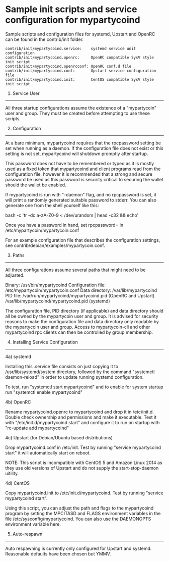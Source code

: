 Sample init scripts and service configuration for mypartycoind
==========================================================

Sample scripts and configuration files for systemd, Upstart and OpenRC
can be found in the contrib/init folder.

    contrib/init/mypartycoind.service:    systemd service unit configuration
    contrib/init/mypartycoind.openrc:     OpenRC compatible SysV style init script
    contrib/init/mypartycoind.openrcconf: OpenRC conf.d file
    contrib/init/mypartycoind.conf:       Upstart service configuration file
    contrib/init/mypartycoind.init:       CentOS compatible SysV style init script

1. Service User
---------------------------------

All three startup configurations assume the existence of a "mypartycoin" user
and group.  They must be created before attempting to use these scripts.

2. Configuration
---------------------------------

At a bare minimum, mypartycoind requires that the rpcpassword setting be set
when running as a daemon.  If the configuration file does not exist or this
setting is not set, mypartycoind will shutdown promptly after startup.

This password does not have to be remembered or typed as it is mostly used
as a fixed token that mypartycoind and client programs read from the configuration
file, however it is recommended that a strong and secure password be used
as this password is security critical to securing the wallet should the
wallet be enabled.

If mypartycoind is run with "-daemon" flag, and no rpcpassword is set, it will
print a randomly generated suitable password to stderr.  You can also
generate one from the shell yourself like this:

bash -c 'tr -dc a-zA-Z0-9 < /dev/urandom | head -c32 && echo'

Once you have a password in hand, set rpcpassword= in /etc/mypartycoin/mypartycoin.conf

For an example configuration file that describes the configuration settings,
see contrib/debian/examples/mypartycoin.conf.

3. Paths
---------------------------------

All three configurations assume several paths that might need to be adjusted.

Binary:              /usr/bin/mypartycoind
Configuration file:  /etc/mypartycoin/mypartycoin.conf
Data directory:      /var/lib/mypartycoind
PID file:            /var/run/mypartycoind/mypartycoind.pid (OpenRC and Upstart)
                     /var/lib/mypartycoind/mypartycoind.pid (systemd)

The configuration file, PID directory (if applicable) and data directory
should all be owned by the mypartycoin user and group.  It is advised for security
reasons to make the configuration file and data directory only readable by the
mypartycoin user and group.  Access to mypartycoin-cli and other mypartycoind rpc clients
can then be controlled by group membership.

4. Installing Service Configuration
-----------------------------------

4a) systemd

Installing this .service file consists on just copying it to
/usr/lib/systemd/system directory, followed by the command
"systemctl daemon-reload" in order to update running systemd configuration.

To test, run "systemctl start mypartycoind" and to enable for system startup run
"systemctl enable mypartycoind"

4b) OpenRC

Rename mypartycoind.openrc to mypartycoind and drop it in /etc/init.d.  Double
check ownership and permissions and make it executable.  Test it with
"/etc/init.d/mypartycoind start" and configure it to run on startup with
"rc-update add mypartycoind"

4c) Upstart (for Debian/Ubuntu based distributions)

Drop mypartycoind.conf in /etc/init.  Test by running "service mypartycoind start"
it will automatically start on reboot.

NOTE: This script is incompatible with CentOS 5 and Amazon Linux 2014 as they
use old versions of Upstart and do not supply the start-stop-daemon uitility.

4d) CentOS

Copy mypartycoind.init to /etc/init.d/mypartycoind. Test by running "service mypartycoind start".

Using this script, you can adjust the path and flags to the mypartycoind program by
setting the MPCITASD and FLAGS environment variables in the file
/etc/sysconfig/mypartycoind. You can also use the DAEMONOPTS environment variable here.

5. Auto-respawn
-----------------------------------

Auto respawning is currently only configured for Upstart and systemd.
Reasonable defaults have been chosen but YMMV.
